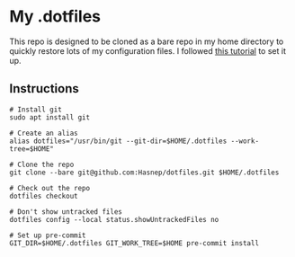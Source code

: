 # My .dotfiles

This repo is designed to be cloned as a bare repo in my home directory to quickly restore lots of my configuration files.
I followed [this tutorial](https://www.atlassian.com/git/tutorials/dotfiles) to set it up.

## Instructions

```shell
# Install git
sudo apt install git

# Create an alias
alias dotfiles="/usr/bin/git --git-dir=$HOME/.dotfiles --work-tree=$HOME"

# Clone the repo
git clone --bare git@github.com:Hasnep/dotfiles.git $HOME/.dotfiles

# Check out the repo
dotfiles checkout

# Don't show untracked files
dotfiles config --local status.showUntrackedFiles no

# Set up pre-commit
GIT_DIR=$HOME/.dotfiles GIT_WORK_TREE=$HOME pre-commit install
```
